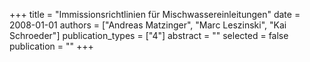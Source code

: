 +++
title = "Immissionsrichtlinien für Mischwassereinleitungen"
date = 2008-01-01
authors = ["Andreas Matzinger", "Marc Leszinski", "Kai Schroeder"]
publication_types = ["4"]
abstract = ""
selected = false
publication = ""
+++

